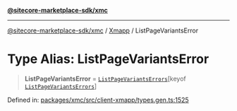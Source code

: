[**@sitecore-marketplace-sdk/xmc**](../../../../README.md)

***

[@sitecore-marketplace-sdk/xmc](../../../../README.md) / [Xmapp](../README.md) / ListPageVariantsError

# Type Alias: ListPageVariantsError

> **ListPageVariantsError** = [`ListPageVariantsErrors`](ListPageVariantsErrors.md)\[keyof [`ListPageVariantsErrors`](ListPageVariantsErrors.md)\]

Defined in: [packages/xmc/src/client-xmapp/types.gen.ts:1525](https://github.com/Sitecore/marketplace-sdk/blob/main/packages/xmc/src/client-xmapp/types.gen.ts#L1525)
